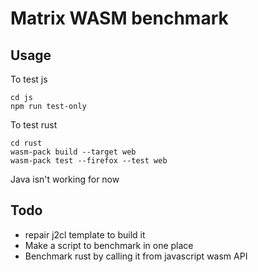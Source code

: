 # Matrix WASM benchmark

## Usage

To test js

```
cd js
npm run test-only
```

To test rust

```
cd rust
wasm-pack build --target web
wasm-pack test --firefox --test web
```

Java isn't working for now

## Todo

- repair j2cl template to build it
- Make a script to benchmark in one place
- Benchmark rust by calling it from javascript wasm API
